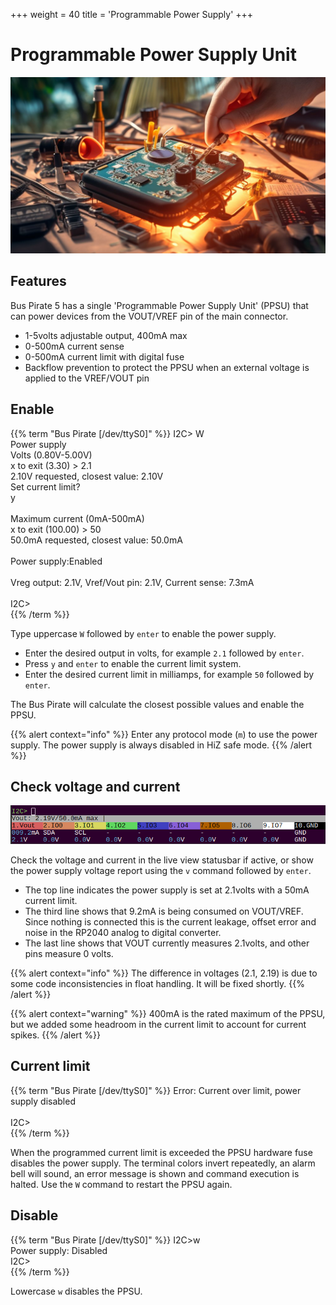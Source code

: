 +++
weight = 40
title = 'Programmable Power Supply'
+++



# Programmable Power Supply Unit

![](./img/ppsu-1024.jpg)

## Features
Bus Pirate 5 has a single 'Programmable Power Supply Unit' (PPSU) that can power devices from the VOUT/VREF pin of the main connector.

- 1-5volts adjustable output, 400mA max
- 0-500mA current sense 
- 0-500mA current limit with digital fuse
- Backflow prevention to protect the PPSU when an external voltage is applied to the VREF/VOUT pin

## Enable
{{% term "Bus Pirate [/dev/ttyS0]" %}}
<span className="bp-prompt">I2C></span> W<br/>
<span className="bp-info"><span className="bp-info">Power supply<br/>
Volts (0.80V-5.00V)</span></span><br/>
<span className="bp-prompt">x to exit (3.30) ></span> 2.1<br/>
<span className="bp-float">2.10</span>V<span className="bp-info"> requested, closest value: <span className="bp-float">2.10</span></span>V<br/>
Set current limit?<br/>
y<br/>
<br/>
<span className="bp-info">Maximum current (0mA-500mA)</span><br/>
<span className="bp-prompt">x to exit (100.00) ></span> 50<br/>
<span className="bp-float">50.0</span>mA<span className="bp-info"> requested, closest value: <span className="bp-float">50.0</span></span>mA<br/>
<br/>
<span className="bp-info">Power supply:</span>Enabled<br/>
<span className="bp-info"><br/>
Vreg output: <span className="bp-float">2.1</span></span>V<span className="bp-info">, Vref/Vout pin: <span className="bp-float">2.1</span></span>V<span className="bp-info">, Current sense: <span className="bp-float">7.3</span></span>mA<span className="bp-info"><br/>
</span><br/>
<span className="bp-prompt">I2C></span> <br/>
{{% /term %}}

Type uppercase ```W``` followed by ```enter``` to enable the power supply. 

- Enter the desired output in volts, for example ```2.1``` followed by ```enter```.
- Press ```y``` and ```enter``` to enable the current limit system.
- Enter the desired current limit in milliamps, for example ```50``` followed by ```enter```.

The Bus Pirate will calculate the closest possible values and enable the PPSU.

{{% alert context="info" %}}
Enter any protocol mode (```m```) to use the power supply. The power supply is always disabled in HiZ safe mode.
{{% /alert %}}

## Check voltage and current

![](./img/ppsu-vreport.png)

Check the voltage and current in the live view statusbar if active, or show the power supply voltage report using the ```v``` command followed by ```enter```.

- The top line indicates the power supply is set at 2.1volts with a 50mA current limit. 
- The third line shows that 9.2mA is being consumed on VOUT/VREF. Since nothing is connected this is the current leakage, offset error and noise in the RP2040 analog to digital converter.
- The last line shows that VOUT currently measures 2.1volts, and other pins measure 0 volts.

{{% alert context="info" %}}
The difference in voltages (2.1, 2.19) is due to some code inconsistencies in float handling. It will be fixed shortly. 
{{% /alert %}}

{{% alert context="warning" %}}
400mA is the rated maximum of the PPSU, but we added some headroom in the current limit to account for current spikes.
{{% /alert %}}

## Current limit

{{% term "Bus Pirate [/dev/ttyS0]" %}}
<span className="bp-error">Error:<span className="bp-info"> Current over limit, power supply disabled</span></span><br/>
<br/>
<span className="bp-prompt">I2C></span> <br/>
{{% /term %}}

When the programmed current limit is exceeded the PPSU hardware fuse disables the power supply. The terminal colors invert repeatedly, an alarm bell will sound, an error message is shown and command execution is halted. Use the ```W``` command to restart the PPSU again.

## Disable

{{% term "Bus Pirate [/dev/ttyS0]" %}}
<span className="bp-prompt">I2C></span>w<br/>
<span className="bp-info"><span className="bp-info">Power supply: </span></span>Disabled<br/>
<span className="bp-prompt">I2C></span> <br/>
{{% /term %}}

Lowercase ```w``` disables the PPSU.

<DiscourseComments/>